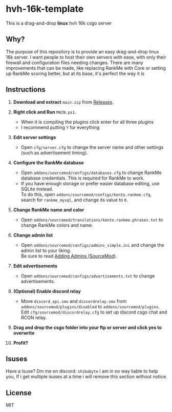 # hvh-16k-template

This is a drag-and-drop **linux** hvh 16k csgo server

## Why?
The purpose of this repository is to provide an easy drag-and-drop linux 16k server. I want people to host their own servers with ease, with only their firewall and configuration files needing changes. There are many improvements that can be made, like replacing RankMe with Core or setting up RankMe scoring better, but at its base, it's perfect the way it is

## Instructions

1. **Download and extract** `main.zip` from [Releases](https://github.com/fastdlperson/hvh-16k-template/releases).

2. **Right click and Run** `MAIN.ps1`.
    - When it is compiling the plugins click enter for all three plugins
    - I recommend putting `Y` for everything

4. **Edit server settings**  
    - Open `cfg/server.cfg` to change the server name and other settings (such as advertisement timing).

5. **Configure the RankMe database**  
    - Open `addons/sourcemod/configs/databases.cfg` to change RankMe database credentials. This is required for RankMe to work.  
    - If you have enough storage or prefer easier database editing, use SQLite instead.  
    To do this, open `addons/sourcemod/configs/kento.rankme.cfg`, search for `rankme_mysql`, and change its value to `0`.

6. **Change RankMe name and color**  
    - Open `addons/sourcemod/translations/kento.rankme.phrases.txt` to change RankMe colors and name.

7. **Change admin list**  
    - Open `addons/sourcemod/configs/admins_simple.ini` and change the admin list to your liking.  
    Be sure to read [Adding Admins (SourceMod)](https://wiki.alliedmods.net/Adding_Admins_(SourceMod)).

8. **Edit advertisements**  
    - Open `addons/sourcemod/configs/advertisements.txt` to change advertisements.

9. **(Optional) Enable discord relay**  
    - Move `discord_api.smx` and `discordrelay.smx` from `addons/sourcemod/plugins/disabled` to `addons/sourcemod/plugins`.  
    Edit `cfg/sourcemod/discordrelay.cfg` to set up discord csgo chat and RCON relay.

10. **Drag and drop the csgo folder into your ftp or server and click yes to overwrite**

11. **Profit?** 

## Isuses
Have a Isuse? Dm me on discord: `shibabyte`
I am in no way liable to help you, If i get multiple isuses at a time i will remove this section without notice.

## License
MIT

